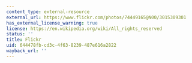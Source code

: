 ```yaml
---
content_type: external-resource
external_url: https://www.flickr.com/photos/74449165@N00/3015309301
has_external_license_warning: true
license: https://en.wikipedia.org/wiki/All_rights_reserved
status: ''
title: Flickr
uid: 644478fb-cd3c-4f63-8239-487e616a2822
wayback_url: ''
---
```

